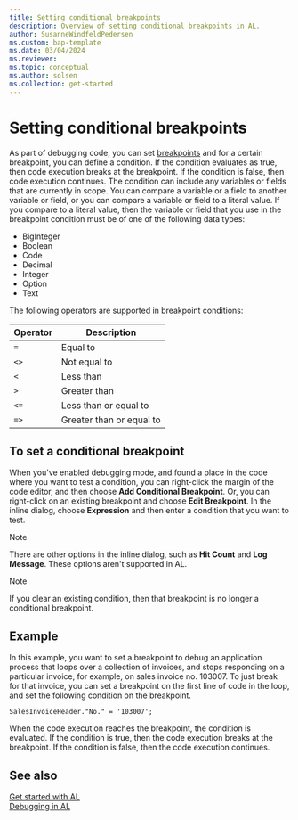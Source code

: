 ```yaml
---
title: Setting conditional breakpoints
description: Overview of setting conditional breakpoints in AL.
author: SusanneWindfeldPedersen
ms.custom: bap-template
ms.date: 03/04/2024
ms.reviewer: 
ms.topic: conceptual
ms.author: solsen
ms.collection: get-started
---
```


# Setting conditional breakpoints

As part of debugging code, you can set [breakpoints](devenv-debugging.md#breakpoints) and for a certain breakpoint, you can define a condition. If the condition evaluates as true, then code execution breaks at the breakpoint. If the condition is false, then code execution continues. The condition can include any variables or fields that are currently in scope. You can compare a variable or a field to another variable or field, or you can compare a variable or field to a literal value. If you compare to a literal value, then the variable or field that you use in the breakpoint condition must be of one of the following data types:

- BigInteger
- Boolean
- Code
- Decimal
- Integer
- Option
- Text

The following operators are supported in breakpoint conditions:

|Operator|Description|
|--------|-----------|
|`=`| Equal to|
|`<>`| Not equal to|
|`<`| Less than|
|`>`| Greater than|
|`<=`| Less than or equal to|
|`=>`| Greater than or equal to| 

## To set a conditional breakpoint

When you've enabled debugging mode, and found a place in the code where you want to test a condition, you can right-click the margin of the code editor, and then choose **Add Conditional Breakpoint**. Or, you can right-click on an existing breakpoint and choose **Edit Breakpoint**. In the inline dialog, choose **Expression** and then enter a condition that you want to test.

> [!NOTE]  
> There are other options in the inline dialog, such as **Hit Count** and **Log Message**. These options aren't supported in AL.

> [!NOTE]  
> If you clear an existing condition, then that breakpoint is no longer a conditional breakpoint.

## Example

In this example, you want to set a breakpoint to debug an application process that loops over a collection of invoices, and stops responding on a particular invoice, for example, on sales invoice no. 103007. To just break for that invoice, you can set a breakpoint on the first line of code in the loop, and set the following condition on the breakpoint.

```al
SalesInvoiceHeader."No." = '103007';  
```

When the code execution reaches the breakpoint, the condition is evaluated. If the condition is true, then the code execution breaks at the breakpoint. If the condition is false, then the code execution continues.

## See also

[Get started with AL](devenv-get-started.md)  
[Debugging in AL](devenv-debugging.md)  
